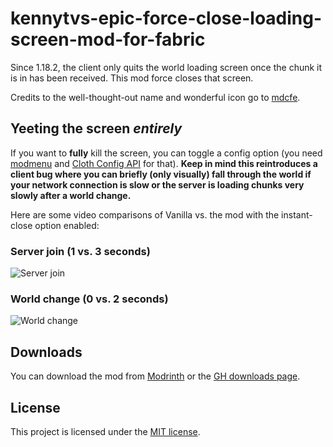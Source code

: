 # kennytvs-epic-force-close-loading-screen-mod-for-fabric

Since 1.18.2, the client only quits the world loading screen once the chunk it is in has been received. This mod force closes that screen.

Credits to the well-thought-out name and wonderful icon go to [mdcfe](https://github.com/mdcfe).

## Yeeting the screen *entirely*
If you want to **fully** kill the screen, you can toggle a config option (you need [modmenu](https://www.curseforge.com/minecraft/mc-mods/modmenu) and [Cloth Config API](https://www.curseforge.com/minecraft/mc-mods/cloth-config) for that).
**Keep in mind this reintroduces a client bug where you can briefly (only visually) fall through the world if your network connection is slow or the server is loading chunks very slowly after a world change.**

Here are some video comparisons of Vanilla vs. the mod with the instant-close option enabled:
### Server join (1 vs. 3 seconds)
![Server join](https://i.imgur.com/duhOAYM.gif)

### World change (0 vs. 2 seconds)
![World change](https://imgur.com/GYdJVJE.gif)

## Downloads
You can download the mod from [Modrinth](https://modrinth.com/mod/forcecloseworldloadingscreen) or the [GH downloads page](https://github.com/kennytv/kennytvs-epic-force-close-loading-screen-mod-for-fabric/releases).

## License
This project is licensed under the [MIT license](LICENSE).
